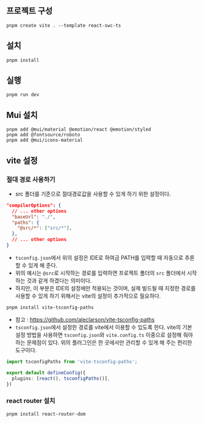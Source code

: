 ## 프로젝트 구성
```
pnpm create vite . --template react-swc-ts
```

## 설치
```
pnpm install
```

## 실행
```
pnpm run dev
```

## Mui 설치
```
pnpm add @mui/material @emotion/react @emotion/styled
pnpm add @fontsource/roboto
pnpm add @mui/icons-material
```

## vite 설정

### 절대 경로 사용하기
- src 폴더를 기준으로 절대경로값을 사용할 수 있게 하기 위한 설정이다.

```json
"compilerOptions": {
  // ... other options
  "baseUrl": "./",
  "paths": {
    "@src/*": ["src/*"],
  },
  // ... other options
}
```
- `tsconfig.json`에서 위의 설정은 IDE로 하여금 PATH를 입력할 때 자동으로 추론할 수 있게 해 준다.
- 위의 예시는 `@src`로 시작하는 경로를 입력하면 프로젝트 폴더의 `src` 폴더에서 시작하는 것과 같게 하겠다는 의미이다.
- 하지만, 이 부분은 IDE의 설정에만 적용되는 것이며, 실제 빌드될 때 지정한 경로를 사용할 수 있게 하기 위해서는 vite의 설정이 추가적으로 필요하다.

```
pnpm install vite-tsconfig-paths
```
- 참고 : https://github.com/aleclarson/vite-tsconfig-paths
- `tsconfig.json`에서 설정한 경로를 vite에서 이용할 수 있도록 한다. vite의 기본 설정 방법을 사용하면 `tsconfig.json`와 `vite.config.ts` 이중으로 설정해 줘야 하는 문제점이 있다. 위의 플러그인은 한 곳에서만 관리할 수 있게 해 주는 편리한 도구이다.

```ts
import tsconfigPaths from 'vite-tsconfig-paths';

export default defineConfig({
  plugins: [react(), tsconfigPaths()],
})
```

### react router 설치
```
pnpm install react-router-dom
```
